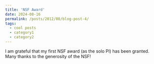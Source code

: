 ```yaml
---
title: 'NSF Award'
date: 2024-08-16
permalink: /posts/2012/08/blog-post-4/
tags:
  - cool posts
  - category1
  - category2
---
```


I am grateful that my first NSF award (as the solo PI) has been granted. Many thanks to the generosity of the NSF!
